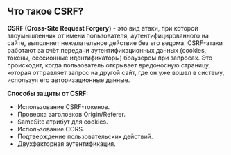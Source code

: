 ## Что такое CSRF?

**CSRF (Cross-Site Request Forgery)** - это вид атаки, при которой злоумышленник от имени пользователя, аутентифицированного на сайте, выполняет нежелательное действие без его ведома. CSRF-атаки работают за счёт передачи аутентификационных данных (cookies, токены, сессионные идентификаторы) браузером при запросах. Это происходит, когда пользователь открывает вредоносную страницу, которая отправляет запрос на другой сайт, где он уже вошел в систему, используя его авторизационные данные.

**Способы защиты от CSRF:**

- Использование CSRF-токенов.
- Проверка заголовков Origin/Referer.
- SameSite атрибут для cookies.
- Использование CORS.
- Подтверждение пользовательских действий.
- Двухфакторная аутентификация.